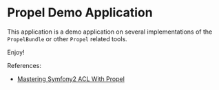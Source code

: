 # Propel Demo Application

This application is a demo application on several implementations of the `PropelBundle`
or other `Propel` related tools.

Enjoy!

References:

* [Mastering Symfony2 ACL With Propel]

[Mastering Symfony2 ACL With Propel]: http://www.propelorm.org/cookbook/symfony2/mastering-symfony2-acl-with-propel.html